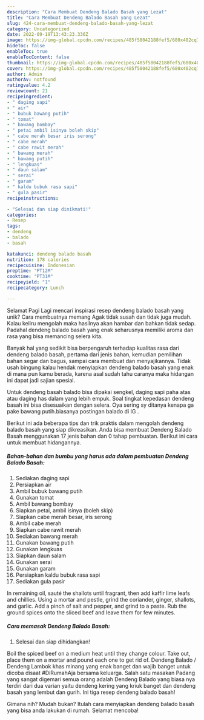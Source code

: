 ```yaml
---
description: "Cara Membuat Dendeng Balado Basah yang Lezat"
title: "Cara Membuat Dendeng Balado Basah yang Lezat"
slug: 424-cara-membuat-dendeng-balado-basah-yang-lezat
category: Uncategorized
date: 2022-09-19T13:43:23.336Z
image: https://img-global.cpcdn.com/recipes/485f58042188fef5/680x482cq70/dendeng-balado-basah-foto-resep-utama.jpg
hideToc: false
enableToc: true
enableTocContent: false
thumbnail: https://img-global.cpcdn.com/recipes/485f58042188fef5/680x482cq70/dendeng-balado-basah-foto-resep-utama.jpg
cover: https://img-global.cpcdn.com/recipes/485f58042188fef5/680x482cq70/dendeng-balado-basah-foto-resep-utama.jpg
author: Admin
authorAv: notfound
ratingvalue: 4.2
reviewcount: 21
recipeingredient:
- " daging sapi"
- " air"
- " bubuk bawang putih"
- " tomat"
- " bawang bombay"
- " petai ambil isinya boleh skip"
- " cabe merah besar iris serong"
- " cabe merah"
- " cabe rawit merah"
- " bawang merah"
- " bawang putih"
- " lengkuas"
- " daun salam"
- " serai"
- " garam"
- " kaldu bubuk rasa sapi"
- " gula pasir"
recipeinstructions:

- "Selesai dan siap dinikmati!"
categories:
- Resep
tags:
- dendeng
- balado
- basah

katakunci: dendeng balado basah 
nutrition: 178 calories
recipecuisine: Indonesian
preptime: "PT12M"
cooktime: "PT31M"
recipeyield: "1"
recipecategory: Lunch

---
```



Selamat Pagi Lagi mencari inspirasi resep dendeng balado basah yang unik? Cara membuatnya memang Agak tidak susah dan tidak juga mudah. Kalau keliru mengolah maka hasilnya akan hambar dan bahkan tidak sedap. Padahal dendeng balado basah yang enak seharusnya memiliki aroma dan rasa yang bisa memancing selera kita.


Banyak hal yang sedikit bisa berpengaruh terhadap kualitas rasa dari dendeng balado basah, pertama dari jenis bahan, kemudian pemilihan bahan segar dan bagus, sampai cara membuat dan menyajikannya. Tidak usah bingung kalau hendak menyiapkan dendeng balado basah yang enak di mana pun kamu berada, karena asal sudah tahu caranya maka hidangan ini dapat jadi sajian spesial.

Untuk dendeng basah balado bisa dipakai sengkel, daging sapi paha atas atau daging has dalam yang lebih empuk. Soal tingkat kepedasan dendeng basah ini bisa disesuaikan dengan selera. Oya sering sy ditanya kenapa ga pake bawang putih.biasanya postingan balado di IG .


Berikut ini ada beberapa tips dan trik praktis dalam mengolah dendeng balado basah yang siap dikreasikan. Anda bisa membuat Dendeng Balado Basah menggunakan 17 jenis bahan dan 0 tahap pembuatan. Berikut ini cara untuk membuat hidangannya.

<!--inarticleads1-->

##### Bahan-bahan dan bumbu yang harus ada dalam pembuatan Dendeng Balado Basah:

1. Sediakan  daging sapi
1. Persiapkan  air
1. Ambil  bubuk bawang putih
1. Gunakan  tomat
1. Ambil  bawang bombay
1. Siapkan  petai, ambil isinya (boleh skip)
1. Siapkan  cabe merah besar, iris serong
1. Ambil  cabe merah
1. Siapkan  cabe rawit merah
1. Sediakan  bawang merah
1. Gunakan  bawang putih
1. Gunakan  lengkuas
1. Siapkan  daun salam
1. Gunakan  serai
1. Gunakan  garam
1. Persiapkan  kaldu bubuk rasa sapi
1. Sediakan  gula pasir


In remaining oil, sauté the shallots until fragrant, then add kaffir lime leafs and chillies. Using a mortar and pestle, grind the coriander, ginger, shallots, and garlic. Add a pinch of salt and pepper, and grind to a paste. Rub the ground spices onto the sliced beef and leave them for few minutes. 

<!--inarticleads2-->

##### Cara memasak Dendeng Balado Basah:


1. Selesai dan siap dihidangkan!

Boil the spiced beef on a medium heat until they change colour. Take out, place them on a mortar and pound each one to get rid of. Dendeng Balado / Dendeng Lambok khas minang yang enak banget dan wajib banget untuk dicoba disaat #DiRumahAja bersama keluarga. Salah satu masakan Padang yang sangat digemari semua orang adalah Dendeng Balado yang biasa nya terdiri dari dua varian yaitu dendeng kering yang kriuk banget dan dendeng basah yang lembut dan gurih. Ini tiga resep dendeng balado basah! 

Gimana nih? Mudah bukan? Itulah cara menyiapkan dendeng balado basah yang bisa anda lakukan di rumah. Selamat mencoba!
